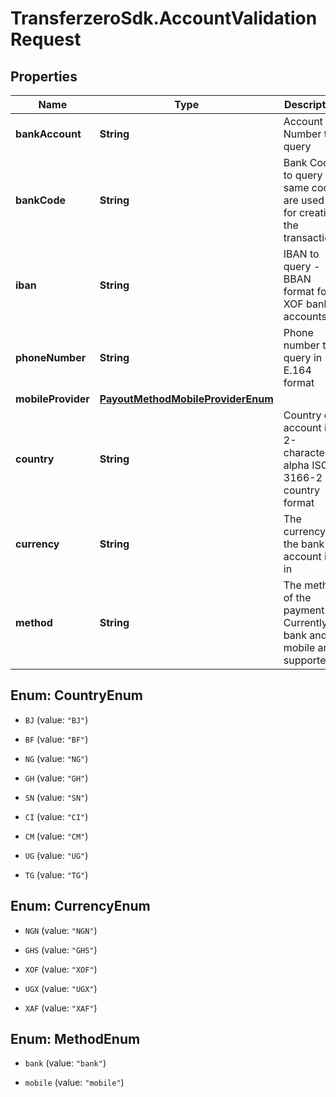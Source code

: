 # TransferzeroSdk.AccountValidationRequest

## Properties

Name | Type | Description | Notes
------------ | ------------- | ------------- | -------------
**bankAccount** | **String** | Account Number to query | [optional] 
**bankCode** | **String** | Bank Code to query - same codes are used as for creating the transactions | [optional] 
**iban** | **String** | IBAN to query - BBAN format for XOF bank accounts | [optional] 
**phoneNumber** | **String** | Phone number to query in E.164 format | [optional] 
**mobileProvider** | [**PayoutMethodMobileProviderEnum**](PayoutMethodMobileProviderEnum.md) |  | [optional] 
**country** | **String** | Country of account in 2-character alpha ISO 3166-2 country format | 
**currency** | **String** | The currency the bank account is in | 
**method** | **String** | The method of the payment. Currently bank and mobile are supported | 



## Enum: CountryEnum


* `BJ` (value: `"BJ"`)

* `BF` (value: `"BF"`)

* `NG` (value: `"NG"`)

* `GH` (value: `"GH"`)

* `SN` (value: `"SN"`)

* `CI` (value: `"CI"`)

* `CM` (value: `"CM"`)

* `UG` (value: `"UG"`)

* `TG` (value: `"TG"`)





## Enum: CurrencyEnum


* `NGN` (value: `"NGN"`)

* `GHS` (value: `"GHS"`)

* `XOF` (value: `"XOF"`)

* `UGX` (value: `"UGX"`)

* `XAF` (value: `"XAF"`)





## Enum: MethodEnum


* `bank` (value: `"bank"`)

* `mobile` (value: `"mobile"`)




